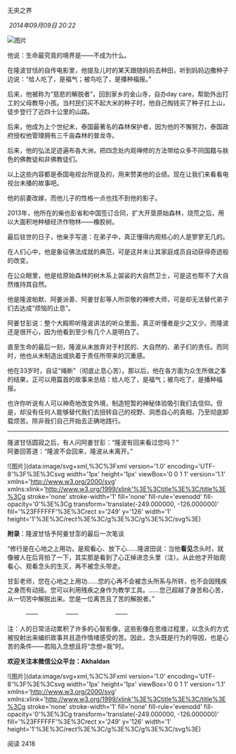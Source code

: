 

无央之界

 _2014年09月09日 20:22_

![图片](http://mmbiz.qpic.cn/mmbiz/dALUcibAmsGG46DsxMcXJTvZqWW9TFTVfibia8iazTle38Tect0JyUFv1vyrJicUaFuHKJWwVGu61ptuYOzWuVcnalg/0?wxfrom=13)

他说：生命最究竟的境界是——不成为什么。  

  

在隆波甘恬的自传电影里，他提及儿时的某天跟随妈妈去种田，听到妈妈边撒种子边说：“给人吃了，是福气；被鸟吃了，是播种福报。”

  
后来，他被称为“慈悲的解脱者”，回到家乡的金山寺，自办day care，帮助外出打工的父母教导小孩。当村民们买不起大米的种子时，他自己掏钱买了种子扛上山，徒步登行了近四十公里的山路。  
  
后来，他成为上个世纪末，泰国最著名的森林保护者，因为他的不懈努力，泰国政府授权他管理拥有三千亩森林的普龙寺。  
  
后来，他的弘法足迹遍布各大洲，把四念处内观禅修的方法带给众多不同国籍与肤色的佛教徒和非佛教徒们。  
  
以上这些内容都是泰国电视台所提及的，用来赞美他的业绩。现在让我们来看看电视台未播的故事吧。  
  
他的前妻改嫁，而他儿子的性格一点也找不到他的影子。  
  
2013年，他所在的柴也彭省和中国签订合同，扩大开垦原始森林，烧荒之后，用以大面积地种植经济作物林——橡胶树。  
  
最后驻世的日子，他亲手写道：在弟子中，真正懂得内观核心的人是寥寥无几的。  
  

在人们心中，他是象征佛法成就的典范，可是这并未让其家庭成员自动获得奇迹般的改变。

  

在公众眼里，他是给原始森林的树木系上袈裟的大自然卫士，可是这也帮不了大自然维持其自然。

  

他是隆波帕默、阿姜派善、阿姜甘彭等人所崇敬的禅修大师，可是却无法替代弟子们去达成“烦恼的止息”。

  
阿姜甘彭说：整个大殿聆听隆波讲法的听众里面，真正听懂者是少之又少。而隆波还是很开心，因为他看到至少有几个人是明白了。  
  
直至生命的最后一刻，隆波从未放弃对于村民的、大自然的、弟子们的责任。而同时，他也从未制造出或执着于责任所带来的沉重感。

  

他在33岁时，自证“绳断”（彻底止息心苦）。那以后，他在各方面为众生所做之事的结果，正可以用篇首的故事来总结：给人吃了，是福气；被鸟吃了，是播种福报。  

  

也许你听说有人可以神奇地改变外境，制造短暂的神秘体验吸引我们去信仰。但是，却没有任何人能够替代我们去扭转自己的视野、洞悉自心的真相，乃至彻底卸载烦苦。除非我们自己开始去正确地践行。  

* * *  

隆波甘恬圆寂之后，有人问阿姜甘彭：“隆波有回来看过您吗？”  
阿姜回答道：“隆波不会回来，隆波从未离开。”  
  

![图片](data:image/svg+xml,%3C%3Fxml version='1.0' encoding='UTF-8'%3F%3E%3Csvg width='1px' height='1px' viewBox='0 0 1 1' version='1.1' xmlns='http://www.w3.org/2000/svg' xmlns:xlink='http://www.w3.org/1999/xlink'%3E%3Ctitle%3E%3C/title%3E%3Cg stroke='none' stroke-width='1' fill='none' fill-rule='evenodd' fill-opacity='0'%3E%3Cg transform='translate(-249.000000, -126.000000)' fill='%23FFFFFF'%3E%3Crect x='249' y='126' width='1' height='1'%3E%3C/rect%3E%3C/g%3E%3C/g%3E%3C/svg%3E)

**附录**：隆波甘恬予阿姜甘澎的最后一次笔谈

  

“修行是在心地之上用功，是观看心、放下心……隆波田说：当他**看见**念头时，就像被人在后背拍了一下，其实那是看到了心正掉进念头里（注）。从此他才开始观看心、观看念头的生灭，再不被念头带走。  

  

甘彭老师，您在心地之上用功……您的心再不会被念头所系与所转，也不会因残疾之身而有动摇。您可以利用残疾之身作为教学工具。……您己超越了身苦和心苦，从一切苦中解脱出来。您是一位离苦且了苦的解脱者。”

  

　　　——　 　　 　——　　　　　　——  

  

注：人的日常活动累积了许多的心智影像，这些影像在思维过程里，以念头的方式被投射出来编织故事并且造作情绪感受的苦。因此，念头既是行为的导因，也是心苦的条件——若陷入念想且将“念想=我”时。  
  

  

**欢迎关注本微信公众平台：Akhaldan**

![图片](data:image/svg+xml,%3C%3Fxml version='1.0' encoding='UTF-8'%3F%3E%3Csvg width='1px' height='1px' viewBox='0 0 1 1' version='1.1' xmlns='http://www.w3.org/2000/svg' xmlns:xlink='http://www.w3.org/1999/xlink'%3E%3Ctitle%3E%3C/title%3E%3Cg stroke='none' stroke-width='1' fill='none' fill-rule='evenodd' fill-opacity='0'%3E%3Cg transform='translate(-249.000000, -126.000000)' fill='%23FFFFFF'%3E%3Crect x='249' y='126' width='1' height='1'%3E%3C/rect%3E%3C/g%3E%3C/g%3E%3C/svg%3E)

阅读 2418

​
